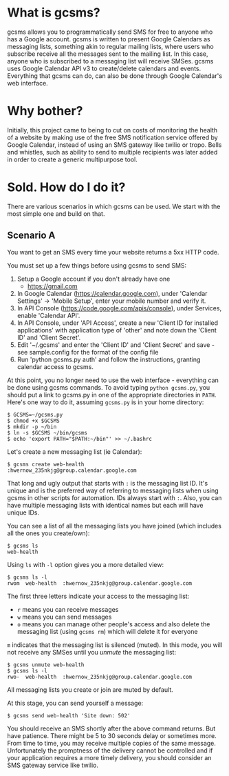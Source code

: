 What is gcsms?
==============

gcsms allows you to programmatically send SMS for free to anyone who has
a Google account. gcsms is written to present Google Calendars as
messaging lists, something akin to regular mailing lists, where users
who subscribe receive all the messages sent to the mailing list. In this
case, anyone who is subscribed to a messaging list will receive SMSes.
gcsms uses Google Calendar API v3 to create/delete calendars and events.
Everything that gcsms can do, can also be done through Google Calendar's
web interface. 

Why bother?
===========

Initially, this project came to being to cut on costs of monitoring the
health of a website by making use of the free SMS notification service
offered by Google Calendar, instead of using an SMS gateway like twilio
or tropo. Bells and whistles, such as ability to send to multiple
recipients was later added in order to create a generic multipurpose
tool.

Sold. How do I do it?
=====================

There are various scenarios in which gcsms can be used. We start with
the most simple one and build on that.

Scenario A
----------
You want to get an SMS every time your website returns a 5xx HTTP code.

You must set up a few things before using gcsms to send SMS:

1. Setup a Google account if you don't already have one
   - https://gmail.com
2. In Google Calendar (https://calendar.google.com),
   under 'Calendar Settings' -> 'Mobile Setup', enter your mobile number
   and verify it.
3. In API Console (https://code.google.com/apis/console), under
   Services, enable 'Calendar API'.
4. In API Console, under 'API Access', create a new
   'Client ID for installed applications' with application type of
   'other' and note down the 'Client ID' and 'Client Secret'.
5. Edit '~/.gcsms' and enter the 'Client ID' and 'Client Secret' and
   save - see sample.config for the format of the config file
6. Run 'python gcsms.py auth' and follow the instructions, granting
   calendar access to gcsms.

At this point, you no longer need to use the web interface - everything
can be done using gcsms commands. To avoid typing `python gcsms.py`, you
should put a link to gcsms.py in one of the appropriate directories in
`PATH`. Here's one way to do it, assuming `gcsms.py` is in your home
directory:

    $ GCSMS=~/gcsms.py
    $ chmod +x $GCSMS
    $ mkdir -p ~/bin
    $ ln -s $GCSMS ~/bin/gcsms
    $ echo 'export PATH="$PATH:~/bin"' >> ~/.bashrc

Let's create a new messaging list (ie Calendar):

    $ gcsms create web-health
    :hwernow_235nkjg@group.calendar.google.com

That long and ugly output that starts with `:` is the messaging list ID.
It's unique and is the preferred way of referring to messaging lists
when using gcsms in other scripts for automation. IDs always start with
`:`. Also, you can have multiple messaging lists with identical names
but each will have unique IDs.

You can see a list of all the messaging lists you have joined (which
includes all the ones you create/own):

    $ gcsms ls
    web-health

Using `ls` with `-l` option gives you a more detailed view:

    $ gcsms ls -l
    rwom  web-health  :hwernow_235nkjg@group.calendar.google.com

The first three letters indicate your access to the messaging list:

*  `r` means you can receive messages
*  `w` means you can send messages
*  `o` means you can manage other people's access and also delete the
   messaging list (using `gcsms rm`) which will delete it for everyone

`m` indicates that the messaging list is silenced (muted). In this mode,
you will not receive any SMSes until you _unmute_ the messaging list:

    $ gcsms unmute web-health
    $ gcsms ls -l
    rwo-  web-health  :hwernow_235nkjg@group.calendar.google.com

All messaging lists you create or join are muted by default.

At this stage, you can send yourself a message:

    $ gcsms send web-health 'Site down: 502'

You should receive an SMS shortly after the above command returns. But
have patience. There might be 5 to 30 seconds delay or sometimes more.
From time to time, you may receive multiple copies of the same message.
Unfortunately the promptness of the delivery cannot be controlled and if
your application requires a more timely delivery, you should consider an
SMS gateway service like twilio.
